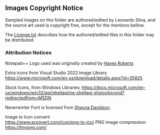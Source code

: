 ## Images Copyright Notice

Sampled images on this folder are authored/edited by Leonardo Silva, and the source art used is copyright free, except for the mentions bellow.

The [License.txt](../License.txt) describes how the authored/edited files in this folder may be distributed.

### Attribution Notices

Notepad++ Logo used was originally created by [Hayes Roberts](https://commons.wikimedia.org/wiki/File:Notepad%2B%2B_Logo.png)

Extra icons from Visual Studio 2022 Image Library
https://www.microsoft.com/en-us/download/details.aspx?id=35825

Stock Icons, from Windows Libraries:
https://docs.microsoft.com/en-us/windows/win32/api/shellapi/ne-shellapi-shstockiconid?redirectedfrom=MSDN


Neverwinter Font is licensed from [Shayna Davidson](shayna@pixelsagas.com).

Image to Icon convert:<br>
https://www.aconvert.com/icon/png-to-ico/
PNG image compression:<br>
https://tinypng.com/
